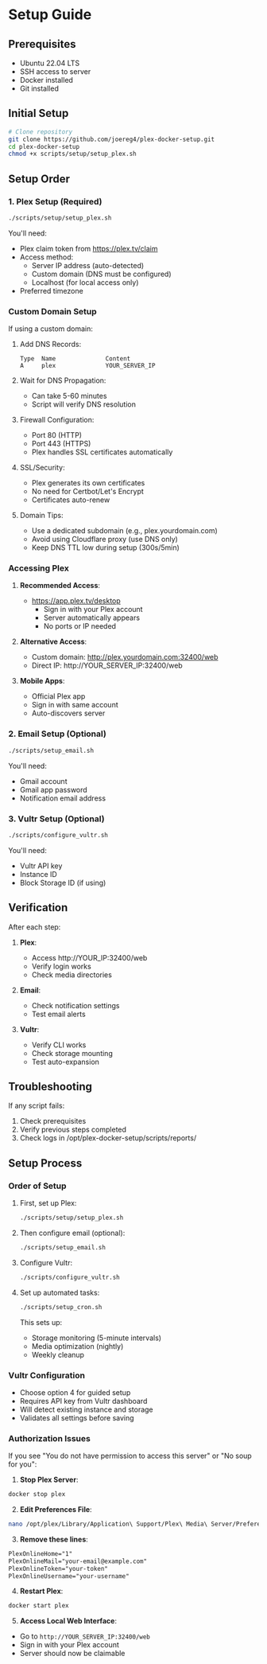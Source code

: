 # Setup Guide

## Prerequisites
- Ubuntu 22.04 LTS
- SSH access to server
- Docker installed
- Git installed

## Initial Setup
```bash
# Clone repository
git clone https://github.com/joereg4/plex-docker-setup.git
cd plex-docker-setup
chmod +x scripts/setup/setup_plex.sh
```

## Setup Order

### 1. Plex Setup (Required)
```bash
./scripts/setup/setup_plex.sh
```
You'll need:
- Plex claim token from https://plex.tv/claim
- Access method:
  * Server IP address (auto-detected)
  * Custom domain (DNS must be configured)
  * Localhost (for local access only)
- Preferred timezone

### Custom Domain Setup
If using a custom domain:
1. Add DNS Records:
   ```
   Type  Name              Content
   A     plex              YOUR_SERVER_IP
   ```

2. Wait for DNS Propagation:
   - Can take 5-60 minutes
   - Script will verify DNS resolution

3. Firewall Configuration:
   - Port 80 (HTTP)
   - Port 443 (HTTPS)
   - Plex handles SSL certificates automatically

4. SSL/Security:
   - Plex generates its own certificates
   - No need for Certbot/Let's Encrypt
   - Certificates auto-renew

5. Domain Tips:
   - Use a dedicated subdomain (e.g., plex.yourdomain.com)
   - Avoid using Cloudflare proxy (use DNS only)
   - Keep DNS TTL low during setup (300s/5min)

### Accessing Plex
1. **Recommended Access**:
   - https://app.plex.tv/desktop
     * Sign in with your Plex account
     * Server automatically appears
     * No ports or IP needed

2. **Alternative Access**:
   - Custom domain: http://plex.yourdomain.com:32400/web
   - Direct IP: http://YOUR_SERVER_IP:32400/web

3. **Mobile Apps**:
   - Official Plex app
   - Sign in with same account
   - Auto-discovers server

### 2. Email Setup (Optional)
```bash
./scripts/setup_email.sh
```
You'll need:
- Gmail account
- Gmail app password
- Notification email address

### 3. Vultr Setup (Optional)
```bash
./scripts/configure_vultr.sh
```
You'll need:
- Vultr API key
- Instance ID
- Block Storage ID (if using)

## Verification
After each step:
1. **Plex**:
   - Access http://YOUR_IP:32400/web
   - Verify login works
   - Check media directories

2. **Email**:
   - Check notification settings
   - Test email alerts

3. **Vultr**:
   - Verify CLI works
   - Check storage mounting
   - Test auto-expansion

## Troubleshooting
If any script fails:
1. Check prerequisites
2. Verify previous steps completed
3. Check logs in /opt/plex-docker-setup/scripts/reports/ 

## Setup Process

### Order of Setup
1. First, set up Plex:
   ```bash
   ./scripts/setup/setup_plex.sh
   ```

2. Then configure email (optional):
   ```bash
   ./scripts/setup_email.sh
   ```

3. Configure Vultr:
   ```bash
   ./scripts/configure_vultr.sh
   ```

4. Set up automated tasks:
   ```bash
   ./scripts/setup_cron.sh
   ```
   This sets up:
   - Storage monitoring (5-minute intervals)
   - Media optimization (nightly)
   - Weekly cleanup

### Vultr Configuration
- Choose option 4 for guided setup
- Requires API key from Vultr dashboard
- Will detect existing instance and storage
- Validates all settings before saving 

### Authorization Issues
If you see "You do not have permission to access this server" or "No soup for you":

1. **Stop Plex Server**:
```bash
docker stop plex
```

2. **Edit Preferences File**:
```bash
nano /opt/plex/Library/Application\ Support/Plex\ Media\ Server/Preferences.xml
```

3. **Remove these lines**:
```xml
PlexOnlineHome="1"
PlexOnlineMail="your-email@example.com"
PlexOnlineToken="your-token"
PlexOnlineUsername="your-username"
```

4. **Restart Plex**:
```bash
docker start plex
```

5. **Access Local Web Interface**:
- Go to `http://YOUR_SERVER_IP:32400/web`
- Sign in with your Plex account
- Server should now be claimable 